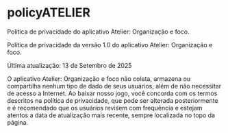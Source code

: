 # policyATELIER

Politica de privacidade do aplicativo Atelier: Organização e foco.

Política de privacidade da versão 1.0 do aplicativo Atelier: Organização e foco.

Última atualização: 13 de Setembro de 2025

O aplicativo Atelier: Organização e foco não coleta, armazena ou compartilha nenhum tipo de dado de seus usuários, além de não necessitar de acesso a Internet. Ao baixar nosso jogo, você concorda com os termos descritos na política de privacidade, que pode ser alterada posteriormente e é recomendado que os usuários revisem com frequência e estejam atentos a data de atualização mais recente, sempre localizada no topo da página.
